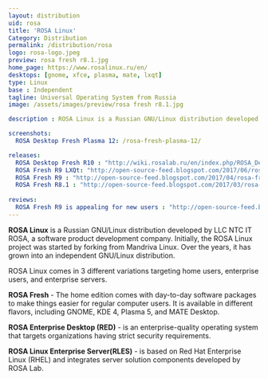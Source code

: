 ```yaml
---
layout: distribution
uid: rosa
title: 'ROSA Linux'
Category: Distribution
permalink: /distribution/rosa
logo: rosa-logo.jpeg
preview: rosa fresh r8.1.jpg
home_page: https://www.rosalinux.ru/en/
desktops: [gnome, xfce, plasma, mate, lxqt]
type: Linux
base : Independent
tagline: Universal Operating System from Russia
image: /assets/images/preview/rosa fresh r8.1.jpg

description : ROSA Linux is a Russian GNU/Linux distribution developed by LLC NTC IT ROSA, a software product development company. See the stories and updates on ROSA Linux.

screenshots:
  ROSA Desktop Fresh Plasma 12: /rosa-fresh-plasma-12/

releases:
  ROSA Desktop Fresh R10 : "http://wiki.rosalab.ru/en/index.php/ROSA_Desktop_Fresh_R10"
  ROSA Fresh R9 LXQt: "http://open-source-feed.blogspot.com/2017/06/rosa-fresh-r9-lxqt-released-it-can.html"
  ROSA Fresh R9 : "http://open-source-feed.blogspot.com/2017/04/rosa-fresh-r9-released-it-will-be.html"
  ROSA Fresh R8.1 : "http://open-source-feed.blogspot.com/2017/03/rosa-fresh-r81-released-latest.html"
  
reviews:
  ROSA Fresh R9 is appealing for new users : "http://open-source-feed.blogspot.com/2017/05/rosa-fresh-r9-is-good-operating-system.html"
---
```


**ROSA Linux** is a Russian GNU/Linux distribution developed by LLC NTC IT ROSA, a software product development company. Initially, the ROSA Linux project was started by forking from Mandriva Linux. Over the years, it has grown into an independent GNU/Linux distribution.

ROSA Linux comes in 3 different variations targeting home users, enterprise users, and enterprise servers. 

**ROSA Fresh** - The home edition comes with day-to-day software packages to make things easier for regular computer users. It is available in different flavors, including GNOME, KDE 4, Plasma 5, and MATE Desktop. 

**ROSA Enterprise Desktop (RED)** - is an enterprise-quality operating system that targets organizations having strict security requirements. 

**ROSA Linux Enterprise Server(RLES)** - is based on Red Hat Enterprise Linux (RHEL) and integrates server solution components developed by ROSA Lab.
